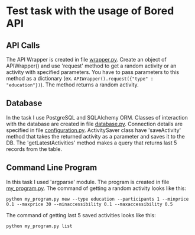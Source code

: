 # Test task with the usage of Bored API
## API Calls
The API Wrapper is created in file [wrapper.py](wrapper.py). Create an object of APIWrapper() and use 'request' method
to get a random activity or an activity with specified parameters. 
You have to pass parameters to this method as a dictionary (ex. `APIWrapper().request({"type" : "education"})`).
The method returns a random activity.

## Database
In the task I use PostgreSQL and SQLAlchemy ORM. 
Classes of interaction with the database are created in file [database.py](database.py).
Connection details are specified in file [configuration.py](configuration.py).
ActivitySaver class have 'saveActivity' method that takes the returned activity as a parameter and saves it to the DB.
The 'getLatestActivities' method makes a query that returns last 5 records from the table.

## Command Line Program
In this task I used 'argparse' module. The program is created in file [my_program.py](my_program.py).
The command of getting a random activity looks like this:

`python my_program.py new --type education --participants 1 --minprice 0.1 --maxprice 30 --minaccessibility 0.1 --maxaccessibility 0.5`

The command of getting last 5 saved activities looks like this:

`python my_program.py list`

